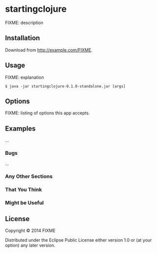 # startingclojure

FIXME: description

## Installation

Download from http://example.com/FIXME.

## Usage

FIXME: explanation

    $ java -jar startingclojure-0.1.0-standalone.jar [args]

## Options

FIXME: listing of options this app accepts.

## Examples

...

### Bugs

...

### Any Other Sections
### That You Think
### Might be Useful

## License

Copyright © 2014 FIXME

Distributed under the Eclipse Public License either version 1.0 or (at
your option) any later version.
